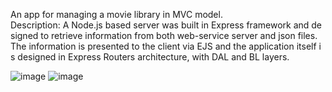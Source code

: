 An app for managing a movie library in MVC model.
Description: A Node.js based server was built in Express framework and designed to retrieve information from both web-service server and json files. 
The information is presented to the client via EJS and the application itself is designed in Express Routers architecture, with DAL and BL layers.

![image](https://user-images.githubusercontent.com/68274794/98711801-23547d80-238e-11eb-8343-772747b65a83.png)
![image](https://user-images.githubusercontent.com/68274794/98711579-d2448980-238d-11eb-8aad-e5b5e0b3b340.png)
